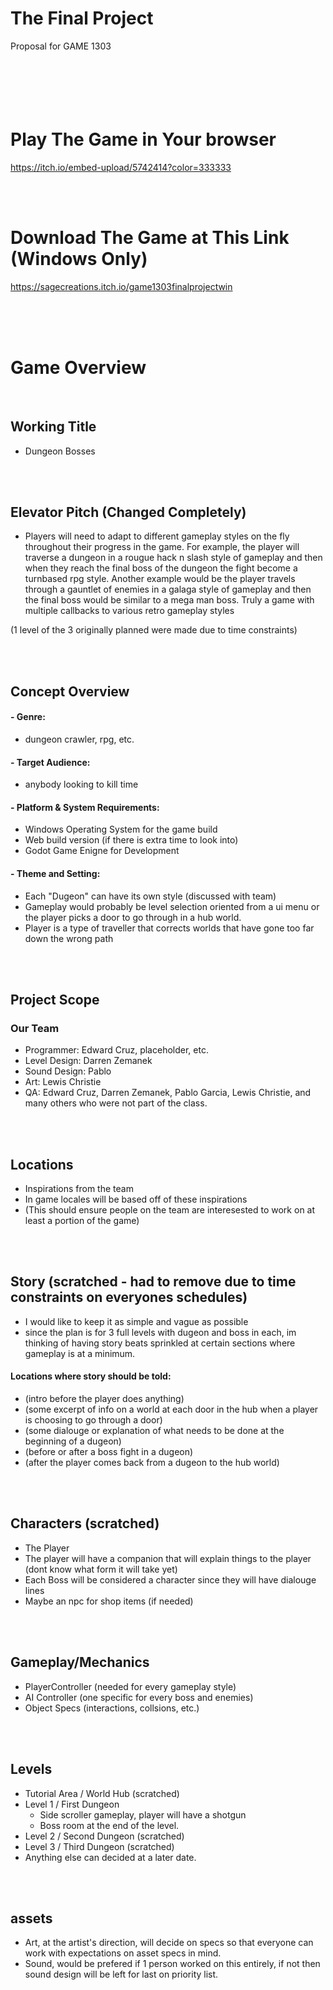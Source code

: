 # The Final Project 
Proposal for GAME 1303
<br>
<br>
<br>
<br>
<br>
<br>

# Play The Game in Your browser
https://itch.io/embed-upload/5742414?color=333333

<br>
<br>

# Download The Game at This Link (Windows Only)
https://sagecreations.itch.io/game1303finalprojectwin

<br>
<br>
<br>

# Game Overview
<br>

## Working Title
- Dungeon Bosses

<br>
<br>

## Elevator Pitch (Changed Completely)
- Players will need to adapt to different gameplay styles on the fly throughout their progress in the game. For example, the player will traverse a dungeon in a rougue hack n slash style of gameplay and then when they reach the final boss of the dungeon the fight become a turnbased rpg style. Another example would be the player travels through a gauntlet of enemies in a galaga style of gameplay and then the final boss would be similar to a mega man boss. Truly a game with multiple callbacks to various retro gameplay styles

(1 level of the 3 originally planned were made due to time constraints)

<br>
<br>

## Concept Overview

#### - Genre: 
- dungeon crawler, rpg, etc.
#### - Target Audience: 
- anybody looking to kill time
#### - Platform & System Requirements:
- Windows Operating System for the game build
- Web build version (if there is extra time to look into)
- Godot Game Enigne for Development
#### - Theme and Setting:
- Each "Dugeon" can have its own style (discussed with team)
- Gameplay would probably be level selection oriented from a ui menu or the player picks a door to go through in a hub world.
- Player is a type of traveller that corrects worlds that have gone too far down the wrong path

<br>
<br>

## Project Scope
### Our Team
- Programmer: Edward Cruz, placeholder, etc.
- Level Design: Darren Zemanek
- Sound Design: Pablo
- Art: Lewis Christie
- QA: Edward Cruz, Darren Zemanek, Pablo Garcia, Lewis Christie, and many others who were not part of the class.

<br>
<br>

## Locations
  - Inspirations from the team
  - In game locales will be based off of these inspirations
  - (This should ensure people on the team are interesested to work on at least a portion of the game)

<br>
<br>

## Story (scratched - had to remove due to time constraints on everyones schedules)
  - I would like to keep it as simple and vague as possible
  - since the plan is for 3 full levels with dugeon and boss in each, im thinking of having story beats sprinkled at certain sections where gameplay is at a minimum.
  #### Locations where story should be told:
  - (intro before the player does anything) 
  - (some excerpt of info on a world at each door in the hub when a player is choosing to go through a door)
  - (some dialouge or explanation of what needs to be done at the beginning of a dugeon)
  - (before or after a boss fight in a dugeon)
  - (after the player comes back from a dugeon to the hub world)

<br>
<br>

## Characters (scratched)
  - The Player
  - The player will have a companion that will explain things to the player (dont know what form it will take yet)
  - Each Boss will be considered a character since they will have dialouge lines
  - Maybe an npc for shop items (if needed)

<br>
<br>

## Gameplay/Mechanics
  - PlayerController (needed for every gameplay style)
  - AI Controller (one specific for every boss and enemies)
  - Object Specs (interactions, collsions, etc.)

<br>
<br>

## Levels
  - Tutorial Area / World Hub (scratched)
  - Level 1 / First Dungeon
    - Side scroller gameplay, player will have a shotgun 
    - Boss room at the end of the level.
  - Level 2 / Second Dungeon (scratched)
  - Level 3 / Third Dungeon  (scratched)
  - Anything else can decided at a later date. 

<br>
<br>

## assets
  - Art, at the artist's direction, will decide on specs so that everyone can work with expectations on asset specs in mind.
  - Sound, would be prefered if 1 person worked on this entirely, if not then sound design will be left for last on priority list.
